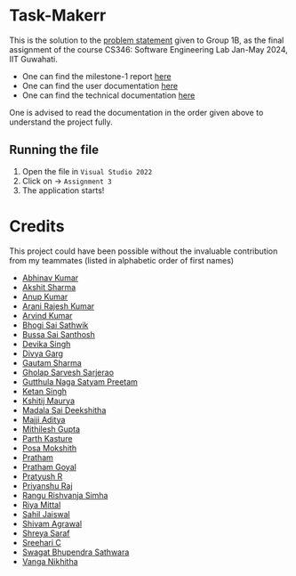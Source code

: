 # Task-Makerr

This is the solution to the [problem statement](./ps.pdf) given to Group 1B, as the final assignment of the course CS346: Software Engineering Lab
Jan-May 2024, IIT Guwahati.

- One can find the milestone-1 report [here](./Milestone-1.pdf)
- One can find the user documentation [here](./User%20Documentation)
- One can find the technical documentation [here](./Technical%20Documentation)

One is advised to read the documentation in the order given above to understand the project fully.

## Running the file

1. Open the file in `Visual Studio 2022`
2. Click on -> `Assignment 3`
3. The application starts!

# Credits

This project could have been possible without the invaluable contribution from my teammates (listed in alphabetic order of first names)

- [Abhinav Kumar](https://github.com/Abhinav1-Kumar)
- [Akshit Sharma](https://github.com/akshit-iitg)
- [Anup Kumar](https://github.com/anupkumar1814)
- [Arani Rajesh Kumar](https://github.com/raxhub004)
- [Arvind Kumar](https://github.com/arvindfoujdar)
- [Bhogi Sai Sathwik](https://github.com/BHOGISAISATHWIK)
- [Bussa Sai Santhosh](https://github.com/saisanthoshbussa)
- [Devika Singh](https://github.com/devika-singh)
- [Divya Garg](https://github.com/divyagarg47)
- [Gautam Sharma](https://g-s01.github.io/)
- [Gholap Sarvesh Sarjerao](https://github.com/sarg19)
- [Gutthula Naga Satyam Preetam](https://github.com/Gnspreetam)
- [Ketan Singh](https://github.com/botketan)
- [Kshitij Maurya](https://github.com/mauryakshitij)
- [Madala Sai Deekshitha](https://github.com/msdsai)
- [Majji Aditya](https://github.com/adityamajji1654)
- [Mithilesh Gupta](https://github.com/Mithilesh8984)
- [Parth Kasture](https://github.com/parthkasture)
- [Posa Mokshith](https://github.com/Raghuveer22)
- [Pratham](https://github.com/Pratham1103)
- [Pratham Goyal](https://github.com/pratham1504)
- [Pratyush R](https://github.com/p8324r)
- [Priyanshu Raj](https://github.com/priyanshuraj30)
- [Rangu Rishvanja Simha](https://github.com/Rishvanja-27)
- [Riya Mittal](https://github.com/mit-riya)
- [Sahil Jaiswal](https://github.com/SahJaiswal)
- [Shivam Agrawal](https://github.com/Shivamagr1812)
- [Shreya Saraf](https://github.com/Shreya-Saraf7103)
- [Sreehari C](https://github.com/SreehariC)
- [Swagat Bhupendra Sathwara](https://github.com/SwagatBS19)
- [Vanga Nikhitha](https://github.com/Nikhitha284)
